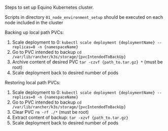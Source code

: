 Steps to set up Equino Kubernetes cluster.

Scripts in directory `01_node_environment_setup` should be executed on each node included in the cluster


Backing up local path PVCs:
1. Scale deployment to 0: `kubectl scale deployment {deploymentName} --replicas=0 -n {namespaceName}`
2. Go to PVC intended to backup `cd /var/lib/rancher/k3s/storage/{pvcIntendedToBackUp}`
3. Archive content of desired PVC `tar -czvf {path_to.tar.gz} *` (must be root)
4. Scale deployment back to desired number of pods

Restoring local path PVCs:
1. Scale deployment to 0: `kubectl scale deployment {deploymentName} --replicas=0 -n {namespaceName}`
2. Go to PVC intended to backup `cd /var/lib/rancher/k3s/storage/{pvcIntendedToBackUp}`
3. Clear PVC `rm -rf ./*` (must be root)
4. Extract content of backup: `tar -xzvf {path_to.tar.gz}`
5. Scale deployment back to desired number of pods